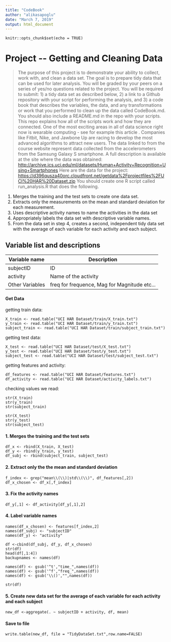 ```yaml
---
title: "CodeBook"
author: "alikasapoglu"
date: "March 7, 2019"
output: html_document
---
```


```{r setup, include=FALSE}
knitr::opts_chunk$set(echo = TRUE)
```

# Project -- Getting and Cleaning Data
>The purpose of this project is to demonstrate your ability to collect, work with, and clean a data set. The goal is to prepare tidy data that can be used for later analysis. You will be graded by your peers on a series of yes/no questions related to the project. You will be required to submit: 1) a tidy data set as described below, 2) a link to a Github repository with your script for performing the analysis, and 3) a code book that describes the variables, the data, and any transformations or work that you performed to clean up the data called CodeBook.md. You should also include a README.md in the repo with your scripts. This repo explains how all of the scripts work and how they are connected.
One of the most exciting areas in all of data science right now is wearable computing - see for example this article . Companies like Fitbit, Nike, and Jawbone Up are racing to develop the most advanced algorithms to attract new users. The data linked to from the course website represent data collected from the accelerometers from the Samsung Galaxy S smartphone. A full description is available at the site where the data was obtained:
http://archive.ics.uci.edu/ml/datasets/Human+Activity+Recognition+Using+Smartphones
Here are the data for the project:
https://d396qusza40orc.cloudfront.net/getdata%2Fprojectfiles%2FUCI%20HAR%20Dataset.zip
You should create one R script called run_analysis.R that does the following. 
1. Merges the training and the test sets to create one data set. 
2. Extracts only the measurements on the mean and standard deviation for each measurement.
3. Uses descriptive activity names to name the activities in the data set
4. Appropriately labels the data set with descriptive variable names.
5. From the data set in step 4, creates a second, independent tidy data set with the average of each variable for each activity and each subject.



Variable list and descriptions
------------------------------

Variable name    | Description
-----------------|------------
subjectID        | ID 
activity         | Name of the activity
Other Variables  | freq for frequence, Mag for Magnitude etc...



#### Get Data
getting train data:
```{a}
X_train <- read.table("UCI HAR Dataset/train/X_train.txt")
y_train <- read.table("UCI HAR Dataset/train/y_train.txt")
subject_train <- read.table("UCI HAR Dataset/train/subject_train.txt")
```
getting test data:
```{a}
X_test <- read.table("UCI HAR Dataset/test/X_test.txt")
y_test <- read.table("UCI HAR Dataset/test/y_test.txt")
subject_test <- read.table("UCI HAR Dataset/test/subject_test.txt")
```
getting features and activity:
```{a}
df_features <- read.table("UCI HAR Dataset/features.txt")
df_activity <- read.table("UCI HAR Dataset/activity_labels.txt")
```
checking values we read:
```{a}
str(X_train)
str(y_train)
str(subject_train)

str(X_test)
str(y_test)
str(subject_test)
```



#### 1. Merges the training and the test sets
```{a}
df_x <- rbind(X_train, X_test)
df_y <- rbind(y_train, y_test)
df_subj <- rbind(subject_train, subject_test)
```

#### 2. Extract only the the mean and standard deviation
```{a}
f_index <- grep("mean\\(\\)|std\\(\\)", df_features[,2])
df_x_chosen <- df_x[,f_index]
```

#### 3. Fix the activity names
```{a}
df_y[,1] <- df_activity[df_y[,1],2]
```

#### 4. Label variable names
```{r }
names(df_x_chosen) <- features[f_index,2] 
names(df_subj) <- "subjectID"
names(df_y) <- "activity"

df <-cbind(df_subj, df_y, df_x_chosen)
str(df)
head(df[,1:4])
backupnames <- names(df)

names(df) <- gsub('^t',"time_",names(df))
names(df) <- gsub('^f',"freq_",names(df))
names(df) <- gsub('\\()',"",names(df))

str(df)
``` 

#### 5. Create new data set for the average of each variable for each activity and each subject
```{a}
new_df <-aggregate(. ~ subjectID + activity, df, mean)
``` 

#### Save to file
```{a}
write.table(new_df, file = "TidyDataSet.txt",row.name=FALSE)
```